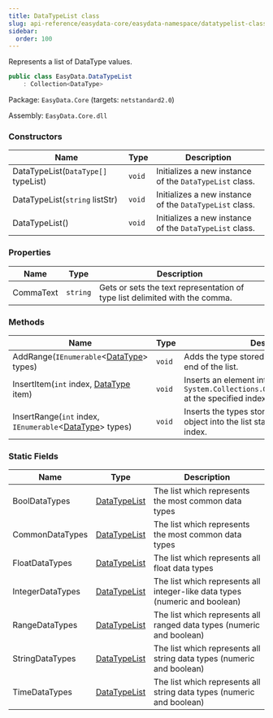 ```yaml
---
title: DataTypeList class
slug: api-reference/easydata-core/easydata-namespace/datatypelist-class
sidebar:
  order: 100
---
```


Represents a list of DataType values.
```csharp
public class EasyData.DataTypeList
    : Collection<DataType>

```
Package: `EasyData.Core` (targets: `netstandard2.0`)

Assembly: `EasyData.Core.dll`

### Constructors

| Name | Type | Description | 
| --- | --- | --- | 
| DataTypeList(`DataType[]` typeList) | `void` | Initializes a new instance of the `DataTypeList` class. | 
| DataTypeList(`string` listStr) | `void` | Initializes a new instance of the `DataTypeList` class. | 
| DataTypeList() | `void` | Initializes a new instance of the `DataTypeList` class. | 


### Properties

| Name | Type | Description | 
| --- | --- | --- | 
| CommaText | `string` | Gets or sets the text representation of type list delimited with the comma. | 


### Methods

| Name | Type | Description | 
| --- | --- | --- | 
| AddRange(`IEnumerable`&lt;[DataType](///////////////easyquery/docs/api-reference/easydata-core/easydata-namespace/datatype-enum)&gt; types) | `void` | Adds the type stored in an IEnumerable to the end of the list. | 
| InsertItem(`int` index, [DataType](///////////////easyquery/docs/api-reference/easydata-core/easydata-namespace/datatype-enum) item) | `void` | Inserts an element into the `System.Collections.ObjectModel.Collection'1` at the specified index. | 
| InsertRange(`int` index, `IEnumerable`&lt;[DataType](///////////////easyquery/docs/api-reference/easydata-core/easydata-namespace/datatype-enum)&gt; types) | `void` | Inserts the types stored in an IEnumerable object into the list starting from specified index. | 


### Static Fields

| Name | Type | Description | 
| --- | --- | --- | 
| BoolDataTypes | [DataTypeList](///////////////easyquery/docs/api-reference/easydata-core/easydata-namespace/datatypelist-class) | The list which represents the most common data types | 
| CommonDataTypes | [DataTypeList](///////////////easyquery/docs/api-reference/easydata-core/easydata-namespace/datatypelist-class) | The list which represents the most common data types | 
| FloatDataTypes | [DataTypeList](///////////////easyquery/docs/api-reference/easydata-core/easydata-namespace/datatypelist-class) | The list which represents all float data types | 
| IntegerDataTypes | [DataTypeList](///////////////easyquery/docs/api-reference/easydata-core/easydata-namespace/datatypelist-class) | The list which represents all integer-like data types (numeric and boolean) | 
| RangeDataTypes | [DataTypeList](///////////////easyquery/docs/api-reference/easydata-core/easydata-namespace/datatypelist-class) | The list which represents all ranged data types (numeric and boolean) | 
| StringDataTypes | [DataTypeList](///////////////easyquery/docs/api-reference/easydata-core/easydata-namespace/datatypelist-class) | The list which represents all string data types (numeric and boolean) | 
| TimeDataTypes | [DataTypeList](///////////////easyquery/docs/api-reference/easydata-core/easydata-namespace/datatypelist-class) | The list which represents all string data types (numeric and boolean) |
